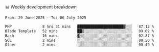 📊 Weekly development breakdown
<!--START_SECTION:waka-->

```txt
From: 29 June 2025 - To: 06 July 2025

PHP              8 hrs 31 mins   █████████████████████▓░░░   87.12 %
Blade Template   52 mins         ██▒░░░░░░░░░░░░░░░░░░░░░░   09.02 %
Bash             16 mins         ▓░░░░░░░░░░░░░░░░░░░░░░░░   02.87 %
SQL              2 mins          ░░░░░░░░░░░░░░░░░░░░░░░░░   00.50 %
Other            2 mins          ░░░░░░░░░░░░░░░░░░░░░░░░░   00.49 %
```

<!--END_SECTION:waka-->
